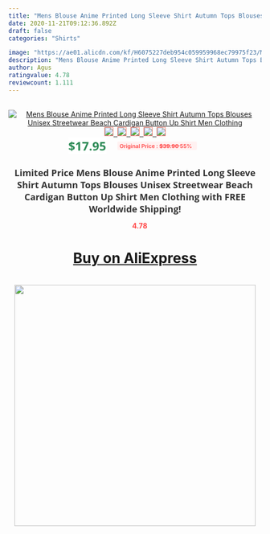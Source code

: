 ```yaml
---
title: "Mens Blouse Anime Printed Long Sleeve Shirt Autumn Tops Blouses Unisex Streetwear Beach Cardigan Button Up Shirt Men Clothing"
date: 2020-11-21T09:12:36.892Z
draft: false
categories: "Shirts"

image: "https://ae01.alicdn.com/kf/H6075227deb954c059959968ec79975f23/Mens-Blouse-Anime-Printed-Long-Sleeve-Shirt-Autumn-Tops-Blouses-Unisex-Streetwear-Beach-Cardigan-Button-Up.jpg"
description: "Mens Blouse Anime Printed Long Sleeve Shirt Autumn Tops Blouses Unisex Streetwear Beach Cardigan Button Up Shirt Men Clothing"
author: Agus
ratingvalue: 4.78
reviewcount: 1.111
---
```

<br>
<div style="text-align: center;">
<a href="https://s.click.aliexpress.com/e/_AVmyB3" target="_blank" rel="nofollow noopener noreferrer"><img alt="Mens Blouse Anime Printed Long Sleeve Shirt Autumn Tops Blouses Unisex Streetwear Beach Cardigan Button Up Shirt Men Clothing" class="magnifier-image" src="https://ae01.alicdn.com/kf/H6075227deb954c059959968ec79975f23/Mens-Blouse-Anime-Printed-Long-Sleeve-Shirt-Autumn-Tops-Blouses-Unisex-Streetwear-Beach-Cardigan-Button-Up.jpg_640x640.jpg">
<br>
<img style="border:1px solid salmon" src="https://ae01.alicdn.com/kf/H6075227deb954c059959968ec79975f23/Mens-Blouse-Anime-Printed-Long-Sleeve-Shirt-Autumn-Tops-Blouses-Unisex-Streetwear-Beach-Cardigan-Button-Up.jpg_120x120.jpg">&nbsp;&nbsp;<img style="border:1px solid salmon" src="https://ae01.alicdn.com/kf/H24ae4250f82446488891eda60a3cb5821/Mens-Blouse-Anime-Printed-Long-Sleeve-Shirt-Autumn-Tops-Blouses-Unisex-Streetwear-Beach-Cardigan-Button-Up.jpg_120x120.jpg">&nbsp;&nbsp;<img style="border:1px solid salmon" src="https://ae01.alicdn.com/kf/H685d5dec63344a1dae9645b9ae7f4652a/Mens-Blouse-Anime-Printed-Long-Sleeve-Shirt-Autumn-Tops-Blouses-Unisex-Streetwear-Beach-Cardigan-Button-Up.jpg_120x120.jpg">&nbsp;&nbsp;<img style="border:1px solid salmon" src="https://ae01.alicdn.com/kf/H9ff66b3594904c02a5bf9c891c5dcda4f/Mens-Blouse-Anime-Printed-Long-Sleeve-Shirt-Autumn-Tops-Blouses-Unisex-Streetwear-Beach-Cardigan-Button-Up.jpg_120x120.jpg">&nbsp;&nbsp;<img style="border:1px solid salmon" src="https://ae01.alicdn.com/kf/H91e9737b0b734c1f9c96548f0b385f81j/Mens-Blouse-Anime-Printed-Long-Sleeve-Shirt-Autumn-Tops-Blouses-Unisex-Streetwear-Beach-Cardigan-Button-Up.jpg_120x120.jpg"></a></div><br0>
<div style="text-align: center;"><span style="background-color: white; border: 0px; box-sizing: border-box; color: seagreen; display: inline-block; font-family: &quot;open sans&quot; , &quot;arial&quot; , &quot;helvetica&quot; , sans-serif , &quot;heiti&quot;; font-size: 24px; font-stretch: inherit; font-weight: 700; line-height: inherit; margin: 0px 10px 0px 0px; padding: 0px; vertical-align: middle;">$17.95 </span>
<span style="background: rgb(255 , 241 , 241); border-radius: 3px; border: 0px; box-sizing: border-box; color: #ff4747; display: inline-block; font-family: inherit; font-size: 12px; font-stretch: inherit; font-style: inherit; font-variant: inherit; font-weight: 600; line-height: inherit; margin: 0px; padding: 2px 5px; transform: scale(0.9); vertical-align: middle;">Original Price : <b style="text-decoration: line-through;">$39.90 </b> 55%&nbsp;&nbsp;</span></div>
<h1 style="color: #333333; display: inline-block; font-family: &quot;open sans&quot; , &quot;arial&quot; , &quot;helvetica&quot; , sans-serif , &quot;heiti&quot;; font-size: 18px; font-stretch: inherit; font-weight: 700; text-align: center;">Limited Price Mens Blouse Anime Printed Long Sleeve Shirt Autumn Tops Blouses Unisex Streetwear Beach Cardigan Button Up Shirt Men Clothing with FREE Worldwide Shipping!</h1>
<div style="color: #ff4747; text-align: center;">
<img src="https://4.bp.blogspot.com/-M0ZcTcb-5uY/XleCXlxnR4I/AAAAAAAAAEc/OrjgMkXV1oMQFaCRZj5HQwOCBcu3w1FegCPcBGAYYCw/s1600/star.png" style="height: 15px;">&nbsp;<b>4.78</b></div>
<div class="button_cont" align="center"><a class="buynow_a" href="https://s.click.aliexpress.com/e/_AVmyB3" target="_blank" rel="nofollow noopener noreferrer"><H1>Buy on AliExpress</H1></a></div><br>
<div class="separator" style="clear: both; text-align: center;">
<img src="https://lh3.googleusercontent.com/-pTy5HemUv9M/XlePHvY0dAI/AAAAAAAAAE4/0nX5iRUoIWY8eMW9Dpxeirr157OZliDIgCLcBGAsYHQ/s1600/badge.gif" width="480">
</div>
